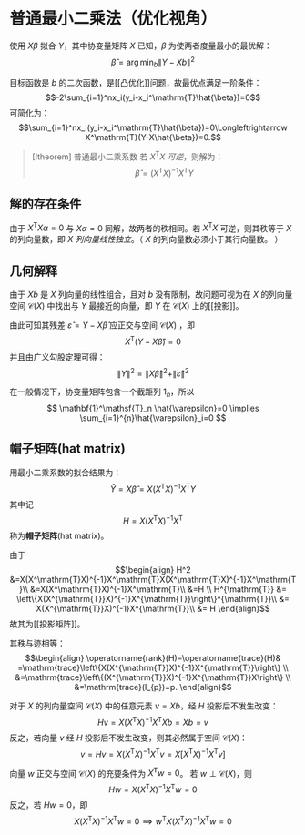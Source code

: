 # 普通最小二乘法（优化视角）

使用 $X\beta$ 拟合 $Y$，其中协变量矩阵 $X$ 已知，$\beta$ 为使两者度量最小的最优解：
$$\hat{\beta}=\arg\min_b\|Y-Xb\|^2$$

目标函数是 $b$ 的二次函数，是[[凸优化]]问题，故最优点满足一阶条件：
$$-2\sum_{i=1}^nx_i(y_i-x_i^\mathrm{T}\hat{\beta})=0$$
可简化为：
$$\sum_{i=1}^nx_i(y_i-x_i^\mathrm{T}\hat{\beta})=0\Longleftrightarrow X^\mathrm{T}(Y-X\hat{\beta})=0.$$
>[!theorem] 普通最小二乘系数
若 $X^\mathsf{T}X$ *可逆*，则解为：
$$ \hat{\beta}=(X^\mathsf{T}X)^{-1}X^\mathsf{T}Y $$

## 解的存在条件

由于 $X^\mathsf{T}X\alpha=0$ 与 $X\alpha=0$ 同解，故两者的秩相同。若 $X^\mathsf{T}X$ 可逆，则其秩等于 $X$ 的列向量数，即 $X$ *列向量线性独立*。（ $X$ 的列向量数必须小于其行向量数。
）

## 几何解释

由于 $Xb$ 是 $X$ 列向量的线性组合，且对 $b$ 没有限制，故问题可视为在 $X$ 的列向量空间 $\mathcal{C}(X)$ 中找出与 $Y$ 最接近的向量，即 $Y$ 在 $\mathcal{C}(X)$ 上的[[投影]]。

由此可知其残差 $\hat{\varepsilon}= Y-X\hat{\beta}$ 应正交与空间 $\mathcal{C}(X)$ ，即
$$ X^\mathsf{T}(Y-X \hat{\beta})=0 $$
并且由广义勾股定理可得：
$$ \|Y\|^2=\|X \hat{\beta}\|^2+\|\hat{\varepsilon}\|^2 $$

在一般情况下，协变量矩阵包含一个截距列 $\mathbf{}{1}_n$，所以
$$ \mathbf{1}^\mathsf{T}_n \hat{\varepsilon}=0 \implies \sum_{i=1}^{n}\hat{\varepsilon}_i=0 $$

## 帽子矩阵(hat matrix)

用最小二乘系数的拟合结果为：
$$ \hat{Y}=X \hat{\beta}=X(X^\mathsf{T}X)^{-1}X^\mathsf{T}Y $$
其中记
$$H=X(X^\mathsf{T}X)^{-1}X^\mathsf{T} $$
称为**帽子矩阵**(hat matrix)。

由于
$$\begin{align}
H^2 &=X(X^\mathrm{T}X)^{-1}X^\mathrm{T}X(X^\mathrm{T}X)^{-1}X^\mathrm{T}\\
&=X(X^\mathrm{T}X)^{-1}X^\mathrm{T}\\
&=H \\
H^{\mathrm{T}} &= \left\{X(X^{\mathrm{T}}X)^{-1}X^{\mathrm{T}}\right\}^{\mathrm{T}}\\
&= X(X^{\mathrm{T}}X)^{-1}X^{\mathrm{T}}\\
&= H
\end{align}$$
故其为[[投影矩阵]]。

其秩与迹相等：
$$\begin{align}
\operatorname{rank}(H)=\operatorname{trace}(H)& =\mathrm{trace}\left\{X(X^{\mathrm{T}}X)^{-1}X^{\mathrm{T}}\right\} \\
&=\mathrm{trace}\left\{(X^{\mathrm{T}}X)^{-1}X^{\mathrm{T}}X\right\} \\
&=\mathrm{trace}(I_{p})=p.
\end{align}$$

对于 $X$ 的列向量空间 $\mathcal{C}(X)$ 中的任意元素 $v=Xb$，经 $H$ 投影后不发生改变：
$$ Hv=X(X^\mathsf{T}X)^{-1}X^\mathsf{T}Xb=Xb=v $$
反之，若向量 $v$ 经 $H$ 投影后不发生改变，则其必然属于空间 $\mathcal{C}(X)$：
$$ v=Hv=X(X^\mathsf{T}X)^{-1}X^\mathsf{T}v=X \left[ X^\mathsf{T}X)^{-1}X^\mathsf{T}v \right] $$

向量 $w$ 正交与空间 $\mathcal{C}(X)$ 的充要条件为 $X^\mathsf{T}w=0$。
若 $w \perp \mathcal{C}(X)$，则
$$ Hw=X(X^\mathsf{T}X)^{-1}X^\mathsf{T}w=0 $$
反之，若 $Hw=0$，即
$$ X(X^\mathsf{T}X)^{-1}X^\mathsf{T}w=0 \implies w^\mathsf{T}X(X^\mathsf{T}X)^{-1}X^\mathsf{T}w=0 $$

